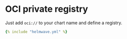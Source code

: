 # OCI private registry

Just add `oci://` to your chart name and define a registry.

```yaml title="helmwave.yml"
{% include "helmwave.yml" %}
```
